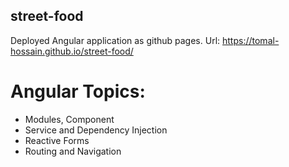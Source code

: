 ## street-food
Deployed Angular application as github pages.
Url: https://tomal-hossain.github.io/street-food/

# Angular Topics:
  * Modules, Component
  * Service and Dependency Injection
  * Reactive Forms
  * Routing and Navigation
